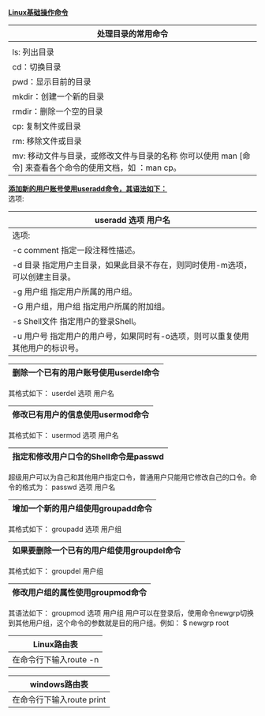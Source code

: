 [**Linux基础操作命令**]()

| 处理目录的常用命令 | 
| ------- | 
|         | 
| ls: 列出目录 | 
| cd：切换目录 | 
| pwd：显示目前的目录 | 
| mkdir：创建一个新的目录 | 
| rmdir：删除一个空的目录 | 
| cp: 复制文件或目录 | 
| rm: 移除文件或目录 | 
| mv: 移动文件与目录，或修改文件与目录的名称 你可以使用 man [命令] 来查看各个命令的使用文档，如 ：man cp。 | 

[**添加新的用户账号使用useradd命令，其语法如下：**]()  
选项: 

| useradd 选项 用户名  | 
| ------- | 
|选项: |
|-c comment 指定一段注释性描述。| 
| -d 目录 指定用户主目录，如果此目录不存在，则同时使用-m选项，可以创建主目录。 | 
| -g 用户组 指定用户所属的用户组。 | 
| -G 用户组，用户组 指定用户所属的附加组。 | 
| -s Shell文件 指定用户的登录Shell。 | 
| -u 用户号 指定用户的用户号，如果同时有-o选项，则可以重复使用其他用户的标识号。| 

| 删除一个已有的用户账号使用userdel命令| 
| ------- |
其格式如下： userdel 选项 用户名 

|修改已有用户的信息使用usermod命令|
| ------- |
其格式如下： usermod 选项 用户名 

|指定和修改用户口令的Shell命令是passwd|
| ------- |
超级用户可以为自己和其他用户指定口令，普通用户只能用它修改自己的口令。命令的格式为： passwd 选项 用户名

| 增加一个新的用户组使用groupadd命令| 
| ------- |
其格式如下： groupadd 选项 用户组 

|如果要删除一个已有的用户组使用groupdel命令|
| ------- |
其格式如下： groupdel 用户组 

|修改用户组的属性使用groupmod命令|
| ------- |
其语法如下： groupmod 选项 用户组 用户可以在登录后，使用命令newgrp切换到其他用户组，这个命令的参数就是目的用户组。例如： $ newgrp root

|Linux路由表|
| ------- |
|在命令行下输入route -n |

|windows路由表 |
| ------- |
|在命令行下输入route print|
